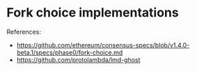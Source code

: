 # Fork choice implementations

References:
- https://github.com/ethereum/consensus-specs/blob/v1.4.0-beta.1/specs/phase0/fork-choice.md
- https://github.com/protolambda/lmd-ghost
